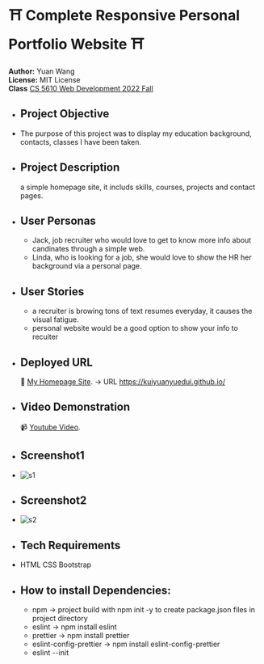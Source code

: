 # ⛩️ Complete Responsive Personal Portfolio Website ⛩️
**Author:** Yuan Wang  
**License:** MIT License  
**Class**  [CS 5610 Web Development 2022 Fall](https://johnguerra.co/classes/webDevelopment_fall_2022/)

- ## Project Objective
- The purpose of this project was to display my education background, contacts, classes I have been taken.
- ## Project Description
  a simple homepage site, it includs skills, courses, projects and contact pages.
- ## User Personas
  - Jack, job recruiter who would love to get to know more info about candinates through a simple web.
  - Linda, who is looking for a job, she would love to show the HR her background via a personal page.
  
- ## User Stories
  - a recruiter is browing tons of text resumes everyday, it causes the visual fatigue.
  - personal website would be a good option to show your info to recuiter
- ## Deployed URL 
  🚀 [My Homepage Site](https://pages.github.com/).
  -> URL https://kuiyuanyuedui.github.io/
- ## Video Demonstration
  📹 [Youtube Video](https://www.youtube.com/watch?v=d4AiDV3Cn-g&t=63s).
- ## Screenshot1
- ![s1](/images/1.png)
- ## Screenshot2
- ![s2](/images/2.png)
- ## Tech Requirements
- HTML CSS Bootstrap 
- ## How to install Dependencies:
  - npm -> project build with npm init -y to create package.json files in project directory
  - eslint -> npm install eslint
  - prettier -> npm install prettier
  - eslint-config-prettier -> npm install eslint-config-prettier
  - eslint --init



